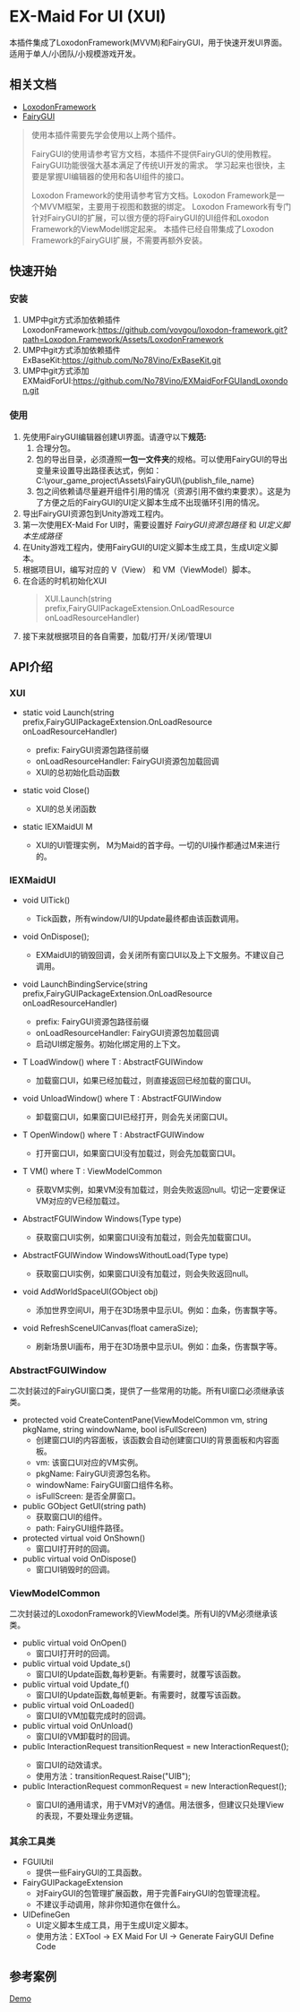 # EX-Maid For UI (XUI)
本插件集成了LoxodonFramework(MVVM)和FairyGUI，用于快速开发UI界面。适用于单人/小团队/小规模游戏开发。

## 相关文档
- [LoxodonFramework](https://github.com/vovgou/loxodon-framework/blob/master/docs/LoxodonFramework.md)
- [FairyGUI](https://www.fairygui.com/docs/guide/index.html)
> 使用本插件需要先学会使用以上两个插件。
> 
> FairyGUI的使用请参考官方文档，本插件不提供FairyGUI的使用教程。FairyGUI功能很强大基本满足了传统UI开发的需求。
> 学习起来也很快，主要是掌握UI编辑器的使用和各UI组件的接口。
> 
> Loxodon Framework的使用请参考官方文档。Loxodon Framework是一个MVVM框架，主要用于视图和数据的绑定。
> Loxodon Framework有专门针对FairyGUI的扩展，可以很方便的将FairyGUI的UI组件和Loxodon Framework的ViewModel绑定起来。
> 本插件已经自带集成了Loxodon Framework的FairyGUI扩展，不需要再额外安装。

## 快速开始
### 安装
1. UMP中git方式添加依赖插件LoxodonFramework:https://github.com/vovgou/loxodon-framework.git?path=Loxodon.Framework/Assets/LoxodonFramework
2. UMP中git方式添加依赖插件ExBaseKit:https://github.com/No78Vino/ExBaseKit.git
2. UMP中git方式添加EXMaidForUI:https://github.com/No78Vino/EXMaidForFGUIandLoxondon.git

### 使用
1. 先使用FairyGUI编辑器创建UI界面。请遵守以下**规范:**
   1. 合理分包。
   2. 包的导出目录，必须遵照**一包一文件夹**的规格。可以使用FairyGUI的导出变量来设置导出路径表达式，例如：C:\your_game_project\Assets\FairyGUI\\{publish_file_name}
   3. 包之间依赖请尽量避开组件引用的情况（资源引用不做约束要求）。这是为了方便之后的FairyGUI的UI定义脚本生成不出现循环引用的情况。
2. 导出FairyGUI资源包到Unity游戏工程内。
3. 第一次使用EX-Maid For UI时，需要设置好 *FairyGUI资源包路径* 和 *UI定义脚本生成路径*
4. 在Unity游戏工程内，使用FairyGUI的UI定义脚本生成工具，生成UI定义脚本。
5. 根据项目UI，编写对应的 V（View） 和 VM（ViewModel）脚本。
6. 在合适的时机初始化XUI
   >XUI.Launch(string prefix,FairyGUIPackageExtension.OnLoadResource onLoadResourceHandler)
7. 接下来就根据项目的各自需要，加载/打开/关闭/管理UI

## API介绍
### XUI
- static void Launch(string prefix,FairyGUIPackageExtension.OnLoadResource onLoadResourceHandler)
    - prefix: FairyGUI资源包路径前缀
    - onLoadResourceHandler: FairyGUI资源包加载回调
    - XUI的总初始化启动函数
- static void Close()
    - XUI的总关闭函数

- static IEXMaidUI M
    - XUI的UI管理实例， M为Maid的首字母。一切的UI操作都通过M来进行的。
### IEXMaidUI
- void UITick()
    - Tick函数，所有window/UI的Update最终都由该函数调用。

- void OnDispose();
    - EXMaidUI的销毁回调，会关闭所有窗口UI以及上下文服务。不建议自己调用。

- void LaunchBindingService(string prefix,FairyGUIPackageExtension.OnLoadResource onLoadResourceHandler)
    - prefix: FairyGUI资源包路径前缀
    - onLoadResourceHandler: FairyGUI资源包加载回调
    - 启动UI绑定服务。初始化绑定用的上下文。

- T LoadWindow<T>() where T : AbstractFGUIWindow
    - 加载窗口UI，如果已经加载过，则直接返回已经加载的窗口UI。

- void UnloadWindow<T>() where T : AbstractFGUIWindow
    - 卸载窗口UI，如果窗口UI已经打开，则会先关闭窗口UI。

- T OpenWindow<T>() where T : AbstractFGUIWindow
    - 打开窗口UI，如果窗口UI没有加载过，则会先加载窗口UI。

- T VM<T>() where T : ViewModelCommon
    - 获取VM实例，如果VM没有加载过，则会失败返回null。切记一定要保证VM对应的V已经加载过。
  
- AbstractFGUIWindow Windows(Type type)
    - 获取窗口UI实例，如果窗口UI没有加载过，则会先加载窗口UI。

- AbstractFGUIWindow WindowsWithoutLoad(Type type)
    - 获取窗口UI实例，如果窗口UI没有加载过，则会失败返回null。

- void AddWorldSpaceUI(GObject obj)
    - 添加世界空间UI，用于在3D场景中显示UI。例如：血条，伤害飘字等。

- void RefreshSceneUICanvas(float cameraSize);
    - 刷新场景UI画布，用于在3D场景中显示UI。例如：血条，伤害飘字等。

### AbstractFGUIWindow
二次封装过的FairyGUI窗口类，提供了一些常用的功能。所有UI窗口必须继承该类。
- protected void CreateContentPane(ViewModelCommon vm, string pkgName, string windowName, bool isFullScreen)
    - 创建窗口UI的内容面板，该函数会自动创建窗口UI的背景面板和内容面板。
    - vm: 该窗口UI对应的VM实例。
    - pkgName: FairyGUI资源包名称。
    - windowName: FairyGUI窗口组件名称。
    - isFullScreen: 是否全屏窗口。
- public GObject GetUI(string path)
    - 获取窗口UI的组件。
    - path: FairyGUI组件路径。
- protected virtual void OnShown()
    - 窗口UI打开时的回调。
- public virtual void OnDispose()
    - 窗口UI销毁时的回调。

### ViewModelCommon
二次封装过的LoxodonFramework的ViewModel类。所有UI的VM必须继承该类。
-  public virtual void OnOpen()
    - 窗口UI打开时的回调。
- public virtual void Update_s()
    - 窗口UI的Update函数,每秒更新。有需要时，就覆写该函数。
- public virtual void Update_f()
    - 窗口UI的Update函数,每帧更新。有需要时，就覆写该函数。
- public virtual void OnLoaded()
    - 窗口UI的VM加载完成时的回调。
- public virtual void OnUnload()
    - 窗口UI的VM卸载时的回调。
- public InteractionRequest<string> transitionRequest = new InteractionRequest<string>();
    - 窗口UI的动效请求。
    - 使用方法：transitionRequest.Raise("UIB");
- public InteractionRequest<string> commonRequest = new InteractionRequest<string>();
    - 窗口UI的通用请求，用于VM对V的通信。用法很多，但建议只处理View的表现，不要处理业务逻辑。

### 其余工具类
- FGUIUtil
    - 提供一些FairyGUI的工具函数。
- FairyGUIPackageExtension
    - 对FairyGUI的包管理扩展函数，用于完善FairyGUI的包管理流程。
    - 不建议手动调用，除非你知道你在做什么。
- UIDefineGen
  - UI定义脚本生成工具，用于生成UI定义脚本。
  - 使用方法：EXTool -> EX Maid For UI -> Generate FairyGUI Define Code

## 参考案例
[Demo](https://github.com/No78Vino/gameplay-ability-system-for-unity/tree/main/Assets/Demo)


